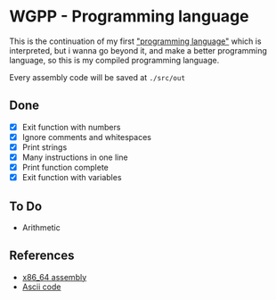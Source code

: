 # WGPP - Programming language

This is the continuation of my first ["programming language"](https://github.com/jdpmm/wgdi) which is interpreted, but i wanna go beyond it, and make a better programming language, so this is my compiled programming language.

Every assembly code will be saved at `./src/out`

## Done
* [x] Exit function with numbers
* [x] Ignore comments and whitespaces
* [x] Print strings
* [x] Many instructions in one line
* [x] Print function complete
* [x] Exit function with variables

## To Do
* Arithmetic

## References
* [x86_64 assembly](https://en.wikipedia.org/wiki/X86_assembly_language)
* [Ascii code](https://elcodigoascii.com.ar/)

